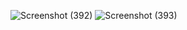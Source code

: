 ![Screenshot (392)](https://user-images.githubusercontent.com/101721886/173708706-233aa684-88d5-4f09-8722-85ab979fe8f4.png)
![Screenshot (393)](https://user-images.githubusercontent.com/101721886/173708716-76428804-971a-4d27-8081-777fd601d2b4.png)
